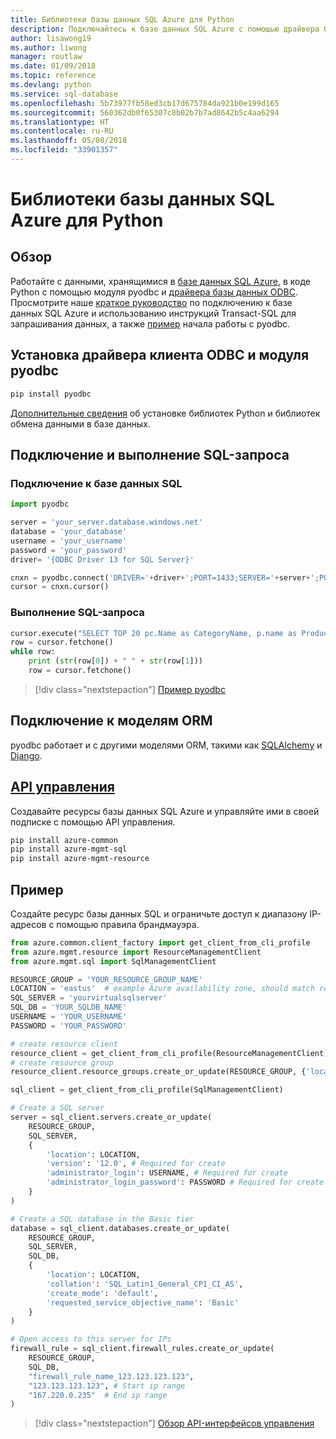 ```yaml
---
title: Библиотеки базы данных SQL Azure для Python
description: Подключайтесь к базе данных SQL Azure с помощью драйвера ODBC и модуля pyodbc или управляйте экземплярами SQL Azure помощью API управления.
author: lisawong19
ms.author: liwong
manager: routlaw
ms.date: 01/09/2018
ms.topic: reference
ms.devlang: python
ms.service: sql-database
ms.openlocfilehash: 5b73977fb58ed3cb17d675784da921b0e199d165
ms.sourcegitcommit: 560362db0f65307c8b02b7b7ad8642b5c4aa6294
ms.translationtype: HT
ms.contentlocale: ru-RU
ms.lasthandoff: 05/08/2018
ms.locfileid: "33901357"
---
```

# <a name="azure-sql-database-libraries-for-python"></a>Библиотеки базы данных SQL Azure для Python

## <a name="overview"></a>Обзор

Работайте с данными, хранящимися в [базе данных SQL Azure](/azure/sql-database/sql-database-technical-overview), в коде Python с помощью модуля pyodbc и [драйвера базы данных ODBC](https://github.com/mkleehammer/pyodbc/wiki/Drivers-and-Driver-Managers). Просмотрите наше [краткое руководство](https://docs.microsoft.com/azure/sql-database/sql-database-connect-query-python) по подключению к базе данных SQL Azure и использованию инструкций Transact-SQL для запрашивания данных, а также [пример](https://github.com/mkleehammer/pyodbc/wiki/Getting-started) начала работы с pyodbc.

## <a name="install-odbc-driver-and-pyodbc"></a>Установка драйвера клиента ODBC и модуля pyodbc

```bash
pip install pyodbc
```
[Дополнительные сведения](https://docs.microsoft.com/azure/sql-database/sql-database-connect-query-python#install-the-python-and-database-communication-libraries) об установке библиотек Python и библиотек обмена данными в базе данных.

## <a name="connect-and-execute-a-sql-query"></a>Подключение и выполнение SQL-запроса

### <a name="connect-to-a-sql-database"></a>Подключение к базе данных SQL

```python
import pyodbc

server = 'your_server.database.windows.net'
database = 'your_database'
username = 'your_username'
password = 'your_password'
driver= '{ODBC Driver 13 for SQL Server}'

cnxn = pyodbc.connect('DRIVER='+driver+';PORT=1433;SERVER='+server+';PORT=1443;DATABASE='+database+';UID='+username+';PWD='+ password)
cursor = cnxn.cursor()
```

### <a name="execute-a-sql-query"></a>Выполнение SQL-запроса

```python
cursor.execute("SELECT TOP 20 pc.Name as CategoryName, p.name as ProductName FROM [SalesLT].[ProductCategory] pc JOIN [SalesLT].[Product] p ON pc.productcategoryid = p.productcategoryid")
row = cursor.fetchone()
while row:
    print (str(row[0]) + " " + str(row[1]))
    row = cursor.fetchone()
```

> [!div class="nextstepaction"]
> [Пример pyodbc](https://github.com/mkleehammer/pyodbc/wiki/Getting-started)

## <a name="connecting-to-orms"></a>Подключение к моделям ORM

pyodbc работает и с другими моделями ORM, такими как [SQLAlchemy](http://docs.sqlalchemy.org/en/latest/dialects/mssql.html?highlight=pyodbc#module-sqlalchemy.dialects.mssql.pyodbc) и [Django](https://github.com/lionheart/django-pyodbc/). 

## <a name="management-apipythonapioverviewazuresqlmanagement"></a>[API управления](/python/api/overview/azure/sql/management)

Создавайте ресурсы базы данных SQL Azure и управляйте ими в своей подписке с помощью API управления. 

```bash
pip install azure-common
pip install azure-mgmt-sql
pip install azure-mgmt-resource
```

## <a name="example"></a>Пример

Создайте ресурс базы данных SQL и ограничьте доступ к диапазону IP-адресов с помощью правила брандмауэра.

```python
from azure.common.client_factory import get_client_from_cli_profile
from azure.mgmt.resource import ResourceManagementClient
from azure.mgmt.sql import SqlManagementClient

RESOURCE_GROUP = 'YOUR_RESOURCE_GROUP_NAME'
LOCATION = 'eastus'  # example Azure availability zone, should match resource group
SQL_SERVER = 'yourvirtualsqlserver'
SQL_DB = 'YOUR_SQLDB_NAME'
USERNAME = 'YOUR_USERNAME'
PASSWORD = 'YOUR_PASSWORD'

# create resource client
resource_client = get_client_from_cli_profile(ResourceManagementClient)
# create resource group
resource_client.resource_groups.create_or_update(RESOURCE_GROUP, {'location': LOCATION})

sql_client = get_client_from_cli_profile(SqlManagementClient)

# Create a SQL server
server = sql_client.servers.create_or_update(
    RESOURCE_GROUP,
    SQL_SERVER,
    {
        'location': LOCATION,
        'version': '12.0', # Required for create
        'administrator_login': USERNAME, # Required for create
        'administrator_login_password': PASSWORD # Required for create
    }
)

# Create a SQL database in the Basic tier
database = sql_client.databases.create_or_update(
    RESOURCE_GROUP,
    SQL_SERVER,
    SQL_DB,
    {
        'location': LOCATION,
        'collation': 'SQL_Latin1_General_CP1_CI_AS',
        'create_mode': 'default',
        'requested_service_objective_name': 'Basic'
    }
)

# Open access to this server for IPs
firewall_rule = sql_client.firewall_rules.create_or_update(
    RESOURCE_GROUP,
    SQL_DB,
    "firewall_rule_name_123.123.123.123",
    "123.123.123.123", # Start ip range
    "167.220.0.235"  # End ip range
)
```
> [!div class="nextstepaction"]
> [Обзор API-интерфейсов управления](/python/api/overview/azure/sql/management)


